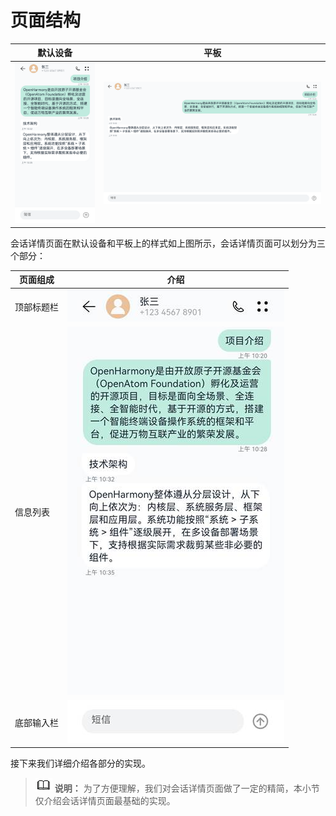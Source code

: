 # 页面结构


  | 默认设备 | 平板 | 
| -------- | -------- |
| ![zh-cn_image_0000001270045849](figures/zh-cn_image_0000001270045849.png) | ![zh-cn_image_0000001225486054](figures/zh-cn_image_0000001225486054.png) | 


会话详情页面在默认设备和平板上的样式如上图所示，会话详情页面可以划分为三个部分：


  | 页面组成 | 介绍 | 
| -------- | -------- |
| 顶部标题栏 | ![zh-cn_image_0000001224250350](figures/zh-cn_image_0000001224250350.jpg) | 
| 信息列表 | ![zh-cn_image_0000001268490361](figures/zh-cn_image_0000001268490361.jpg) | 
| 底部输入栏 | ![zh-cn_image_0000001268250529](figures/zh-cn_image_0000001268250529.jpg) | 


接下来我们详细介绍各部分的实现。


> ![icon-note.gif](public_sys-resources/icon-note.gif) **说明：**
> 为了方便理解，我们对会话详情页面做了一定的精简，本小节仅介绍会话详情页面最基础的实现。

